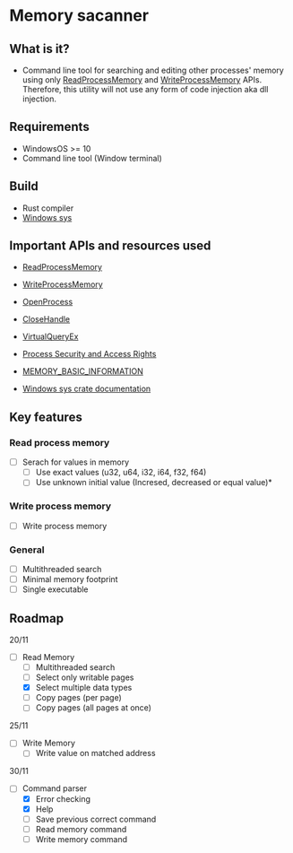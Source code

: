 # Memory sacanner

## What is it?

- Command line tool for searching and editing other processes' memory using only [ReadProcessMemory](https://learn.microsoft.com/en-us/windows/win32/api/memoryapi/nf-memoryapi-readprocessmemory) and [WriteProcessMemory](https://learn.microsoft.com/en-us/windows/win32/api/memoryapi/nf-memoryapi-writeprocessmemory) APIs. Therefore, this utility will not use any form of code injection aka dll injection.

## Requirements

- WindowsOS >= 10
- Command line tool (Window terminal)

## Build

- Rust compiler
- [Windows sys](https://crates.io/crates/windows-sys)

## Important APIs and resources used

- [ReadProcessMemory](https://learn.microsoft.com/en-us/windows/win32/api/memoryapi/nf-memoryapi-readprocessmemory)

- [WriteProcessMemory](https://learn.microsoft.com/en-us/windows/win32/api/memoryapi/nf-memoryapi-writeprocessmemory)

- [OpenProcess](https://learn.microsoft.com/en-us/windows/win32/api/processthreadsapi/nf-processthreadsapi-openprocess)

- [CloseHandle](https://learn.microsoft.com/en-us/windows/win32/api/handleapi/nf-handleapi-closehandle)

- [VirtualQueryEx](https://learn.microsoft.com/en-us/windows/win32/api/memoryapi/nf-memoryapi-virtualqueryex)

- [Process Security and Access Rights](https://learn.microsoft.com/en-us/windows/win32/procthread/process-security-and-access-rights)

- [MEMORY_BASIC_INFORMATION](https://learn.microsoft.com/en-us/windows/win32/api/winnt/ns-winnt-memory_basic_information)

- [Windows sys crate documentation](https://docs.rs/windows-sys/0.42.0/windows_sys/)

## Key features

### Read process memory
- [ ] Serach for values in memory
    - [ ] Use exact values (u32, u64, i32, i64, f32, f64)
    - [ ] Use unknown initial value (Incresed, decreased or equal value)*

### Write process memory
- [ ] Write process memory

### General
- [ ] Multithreaded search
- [ ] Minimal memory footprint
- [ ] Single executable

## Roadmap

20/11
- [ ] Read Memory
    - [ ] Multithreaded search
    - [ ] Select only writable pages
    - [X] Select multiple data types
    - [ ] Copy pages (per page)
    - [ ] Copy pages (all pages at once)

25/11
- [ ] Write Memory
    - [ ] Write value on matched address

30/11
- [ ] Command parser
    - [X] Error checking
    - [X] Help
    - [ ] Save previous correct command
    - [ ] Read memory command
    - [ ] Write memory command
